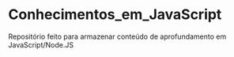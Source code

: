 # Conhecimentos_em_JavaScript
 Repositório feito para armazenar conteúdo de aprofundamento em JavaScript/Node.JS
